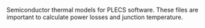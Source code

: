 Semiconductor thermal models for PLECS software. These files are important to calculate power losses and junction temperature.
